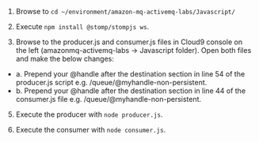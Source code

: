 1. Browse to `cd ~/environment/amazon-mq-activemq-labs/Javascript/`

2. Execute `npm install @stomp/stompjs ws`.

3. Browse to the producer.js and consumer.js files in Cloud9 console on the left (amazonmq-activemq-labs -> Javascript folder). Open both files and make the below changes: 

* a. Prepend your @handle after the destination section in line 54 of the producer.js script e.g. /queue/@myhandle-non-persistent.
* b. Prepend your @handle after the destination section in line 44 of the consumer.js file e.g. /queue/@myhandle-non-persistent.

5. Execute the producer with `node producer.js`.

6. Execute the consumer with `node consumer.js`.
